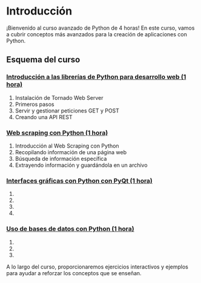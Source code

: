 # Introducción
¡Bienvenido al curso avanzado de Python de 4 horas! En este curso, vamos a cubrir conceptos más avanzados para la creación de aplicaciones con Python.

## Esquema del curso
### [Introducción a las librerías de Python para desarrollo web (1 hora)](https://github.com/dgallards/introduction.ipynb "Introducción a las librerías de Python para desarrollo web (1 hora)") 

1. Instalación de Tornado Web Server
2. Primeros pasos
3. Servir y gestionar peticiones GET y POST
4. Creando una API REST

### [Web scraping con Python (1 hora)](https://github.com/dgallards/spraping.ipynb "Web scraping con Python (1 hora)")

1. Introducción al Web Scraping con Python
2. Recopilando información de una página web
3. Búsqueda de información específica
4. Extrayendo información y guardándola en un archivo

### [Interfaces gráficas con Python con PyQt (1 hora)](https://github.com/dgallards/ "Interfaces gráficas con Python con PyQt (1 hora)")

1. 
2. 
3. 
4. 

### [Uso de bases de datos con Python (1 hora)](https://github.com/dgallards/ "Uso de bases de datos con Python (1 hora)")

1. 
2. 
3. 

A lo largo del curso, proporcionaremos ejercicios interactivos y ejemplos para ayudar a reforzar los conceptos que se enseñan.



